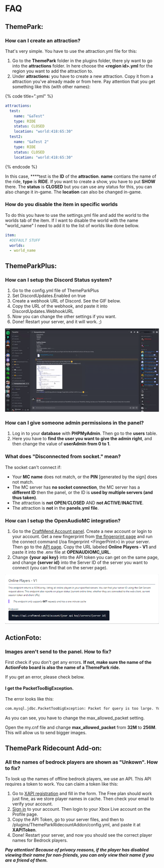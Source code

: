 # FAQ

## ThemePark:

### How can I create an attraction?

That's very simple. You have to use the attraction.yml file for this:

1. Go to the **ThemePark** folder in the plugins folder, there yiy want to go into the **attractions** folder. In here choose the **&lt;region id&gt;.yml** for the region you want to add the attraction to.
2. Under **attractions:** you have to create a new attraction. Copy it from a attraction you've already made or from here. Pay attention that you get something like this \(with other names\):

{% code title="<region id>.yml" %}
```yaml
attractions:
  test:
    name: "&aTest"
    type: RIDE
    status: CLOSED
    location: "world:418:65:30"
  test2:
    name: "&aTest 2"
    type: RIDE
    status: CLOSED
    location: "world:418:65:30"
```
{% endcode %}

In this case, ****test is the **ID** of the **attraction**. **name** contians the name of the ride, **type** is **RIDE**. If you want to create a show, you have to put **SHOW** there. The **status** is **CLOSED** but you can use any status for this, you can also change it in-game. The **location** can also be changed in-game.

### How do you disable the item in specific worlds

To do this you have to use the settings.yml file and add the world to the worlds tab of the item. If I want to disable the world with the name "world\_name" I need to add it to the list of worlds like done bellow.

```yaml
item:
  #DEFAULT STUFF
  worlds:
  - world_name
```

## ThemeParkPlus:

### How can I setup the Discord Status system?

1. Go to the config.yml file of ThemeParkPlus
2. Set DiscordUpdates.Enabled on true
3. Create a webhook URL of Discord. See the GIF below.
4. Copy the URL of the webhook, and paste it into DiscordUpdates.WebhookURL
5. Now you can change the other settings if you want.
6. Done! Restart your server, and it will work. ;\)

![\(You can also change the name and logo here\).](../.gitbook/assets/ezgif-4-97d0af8239cb.gif)

### How can I give someone admin permissions in the panel?

1. Log in to your **database** with **PHPMyAdmin**. Then go to the **users** table.
2. Here you have to **find the user you want to give the admin right**, and then change the value of **userAdmin from 0 to 1**.

### What does "Disconnected from socket." mean?

The socket can't connect if:

* Your **MC name** does not match, or the **PIN** \[generated by the sign\] does not match.
* The MC server has **no socket connection**, the MC server has a **different ID** then the panel, or the ID is **used by multiple servers \(and thus taken\)**.
* The attraction is **not OPEN**/**CLOSED** AND **not ACTIVE**/**INACTIVE**.
* The attraction is **not** in the **panels.yml** **file**.

### How can I setup the OpenAudioMC integration?

1. Go to the [CraftMend Account panel](https://account.craftmend.com/). Create a new account or login to your account. Get a new fingerprint from [the fingerprint page](https://account.craftmend.com/account/fingerprint) and run the connect command \(/oa fingerprint &lt;FingerPrint&gt;\) in your server. Then go to the [API page](https://account.craftmend.com/account/api). Copy the URL labeled **Online Players - V1** and paste it into the .env file at **OPENAUDIOMC\_URL**.
2. Change **{your api key}** into the API token you can get on the same page, and change **{server id}** into the Server ID of the server you want to connect \(you can find that on the server page\).

![](../.gitbook/assets/image%20%281%29.png)

## ActionFoto:

### Images aren't send to the panel. How to fix?

First check if you don't get any errors. **If not, make sure the name of the ActionFoto board is also the name of a ThemePark ride.** 

If you get an error, please check below.

#### I get the PacketTooBigException.

The error looks like this:

```bash
com.mysql.jdbc.PacketTooBigException: Packet for query is too large. You can change this value on the server by setting the max_allowed_packet' variable.
```

As you can see, you have to change the max\_allowed\_packet setting.

Open the my.cnf file and change **max\_allowed\_packet** from **32M** to **256M**. This will allow us to send bigger images.

## ThemePark Ridecount Add-on:

### All the names of bedrock players are shown as "Unkown". How to fix?

To look up the names of offline bedrock players, we use an API. This API requires a token to work. You can claim a token like this:

1. Go to [XAPI registration](https://xapi.us/register) and fill in the form. The Free plan should work just fine, as we store player names in cache. Then check your email to verify your account.
2. [Sign in](https://xapi.us/login) to your account. Then login to your Xbox Live account on the Profile page.
3. Copy the API Token, go to your server files, and then to /plugins/ThemeParkRidecountAddon/config.yml, and paste it at **XAPIToken**.
4. Done! Restart your server, and now you should see the correct player names for Bedrock players.

_**Pay attention! Because of privacy reasons, if the player has disabled viewing their name for non-friends, you can only view their name if you are a friend of them.**_

